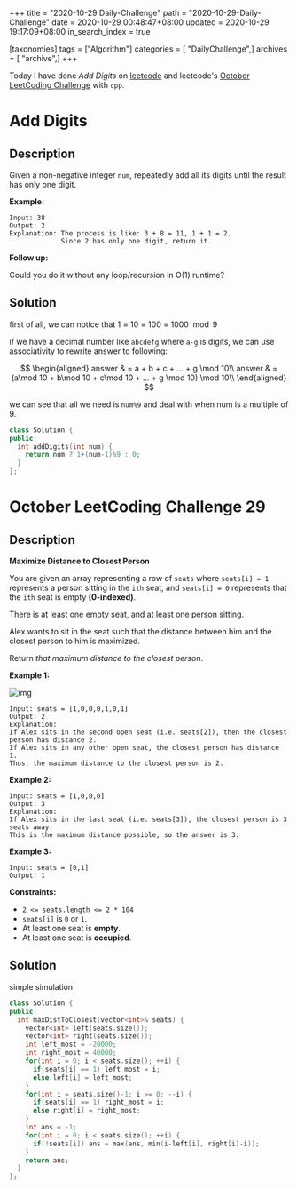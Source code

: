 +++
title = "2020-10-29 Daily-Challenge"
path = "2020-10-29-Daily-Challenge"
date = 2020-10-29 00:48:47+08:00
updated = 2020-10-29 19:17:09+08:00
in_search_index = true

[taxonomies]
tags = ["Algorithm"]
categories = [ "DailyChallenge",]
archives = [ "archive",]
+++

Today I have done *Add Digits* on [leetcode](https://leetcode.com/problems/add-digits/) and leetcode's [October LeetCoding Challenge](https://leetcode.com/explore/challenge/card/october-leetcoding-challenge/563/week-5-october-29th-october-31st/3512/) with `cpp`.

<!-- more -->

# Add Digits

## Description

Given a non-negative integer `num`, repeatedly add all its digits until the result has only one digit.

**Example:**

```
Input: 38
Output: 2 
Explanation: The process is like: 3 + 8 = 11, 1 + 1 = 2. 
             Since 2 has only one digit, return it.
```

**Follow up:**

Could you do it without any loop/recursion in O(1) runtime?

## Solution

first of all, we can notice that $1\equiv10\equiv100\equiv1000\mod9$

if we have a decimal number like `abcdefg` where `a-g` is digits, we can use associativity to rewrite answer to following:

$$
\begin{aligned}
  answer & = a + b + c + ... + g \mod 10\\
  answer & = (a\mod 10 + b\mod 10 + c\mod 10 + ... + g \mod 10) \mod 10\\
\end{aligned}
$$

we can see that all we need is `num%9` and deal with when num is a multiple of 9.

``` cpp
class Solution {
public:
  int addDigits(int num) {
    return num ? 1+(num-1)%9 : 0;
  }
};
```

# October LeetCoding Challenge 29

## Description

**Maximize Distance to Closest Person**

You are given an array representing a row of `seats` where `seats[i] = 1` represents a person sitting in the `ith` seat, and `seats[i] = 0` represents that the `ith` seat is empty **(0-indexed)**.

There is at least one empty seat, and at least one person sitting.

Alex wants to sit in the seat such that the distance between him and the closest person to him is maximized. 

Return *that maximum distance to the closest person*.

**Example 1:**

![img](https://assets.leetcode.com/uploads/2020/09/10/distance.jpg)

```
Input: seats = [1,0,0,0,1,0,1]
Output: 2
Explanation: 
If Alex sits in the second open seat (i.e. seats[2]), then the closest person has distance 2.
If Alex sits in any other open seat, the closest person has distance 1.
Thus, the maximum distance to the closest person is 2.
```

**Example 2:**

```
Input: seats = [1,0,0,0]
Output: 3
Explanation: 
If Alex sits in the last seat (i.e. seats[3]), the closest person is 3 seats away.
This is the maximum distance possible, so the answer is 3.
```

**Example 3:**

```
Input: seats = [0,1]
Output: 1
```

**Constraints:**

- `2 <= seats.length <= 2 * 104`
- `seats[i]` is `0` or `1`.
- At least one seat is **empty**.
- At least one seat is **occupied**.

## Solution

simple simulation

``` cpp
class Solution {
public:
  int maxDistToClosest(vector<int>& seats) {
    vector<int> left(seats.size());
    vector<int> right(seats.size());
    int left_most = -20000;
    int right_most = 40000;
    for(int i = 0; i < seats.size(); ++i) {
      if(seats[i] == 1) left_most = i;
      else left[i] = left_most;
    }
    for(int i = seats.size()-1; i >= 0; --i) {
      if(seats[i] == 1) right_most = i;
      else right[i] = right_most;
    }
    int ans = -1;
    for(int i = 0; i < seats.size(); ++i) {
      if(!seats[i]) ans = max(ans, min(i-left[i], right[i]-i));
    }
    return ans;
  }
};
```
